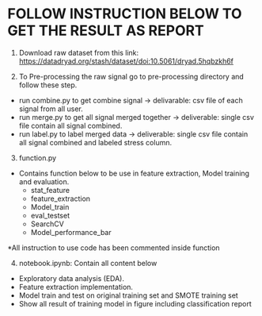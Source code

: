 # FOLLOW INSTRUCTION BELOW TO GET THE RESULT AS REPORT

1. Download raw dataset from this link: https://datadryad.org/stash/dataset/doi:10.5061/dryad.5hqbzkh6f

2. To Pre-processing the raw signal go to pre-processing directory and follow these step.
- run combine.py to get combine signal -> delivarable: csv file of each signal from all user.
- run merge.py to get all signal merged together -> deliverable: single csv file contain all signal combined.
- run label.py to label merged data -> deliverable: single csv file contain all signal combined and labeled stress column.

3. function.py 
- Contains function below to be use in feature extraction, Model training and evaluation.
    - stat_feature
    - feature_extraction
    - Model_train
    - eval_testset
    - SearchCV
    - Model_performance_bar

*All instruction to use code has been commented inside function

4. notebook.ipynb: Contain all content below
- Exploratory data analysis (EDA).
- Feature extraction implementation.
- Model train and test on original training set and SMOTE training set
- Show all result of training model in figure including classification report

